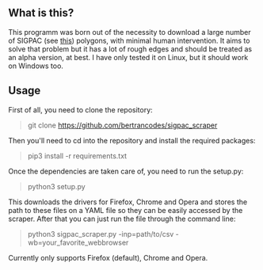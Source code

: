 ## What is this?
This programm was born out of the necessity to download a large number of SIGPAC (see [this](https://www.mapa.gob.es/es/agricultura/temas/sistema-de-informacion-geografica-de-parcelas-agricolas-sigpac-/default.aspx)) polygons, with minimal human intervention. It aims to solve that problem but it has a lot of rough edges and should be treated as an alpha version, at best. I have only tested it on Linux, but it should work on Windows too.

## Usage
First of all, you need to clone the repository:
> git clone https://github.com/bertrancodes/sigpac_scraper

Then you'll need to cd into the repository and install the required packages:
> pip3 install -r requirements.txt

Once the dependencies are taken care of, you need to run the setup.py:
> python3 setup.py

This downloads the drivers for Firefox, Chrome and Opera and stores the path to these files on a YAML file so they can be easily accessed by the scraper. After that you can just run the file through the command line:

> python3 sigpac_scraper.py -inp=path/to/csv -wb=your_favorite_webbrowser

Currently only supports Firefox (default), Chrome and Opera.
